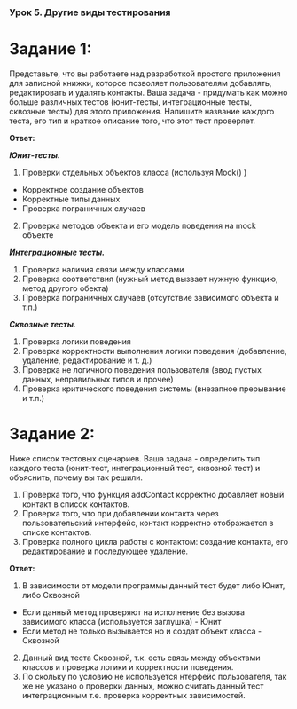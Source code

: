 ### Урок 5. Другие виды тестирования

# Задание 1:

Представьте, что вы работаете над разработкой простого приложения для записной книжки, которое позволяет пользователям добавлять, редактировать и удалять контакты. Ваша задача - придумать как можно больше различных тестов (юнит-тесты, интеграционные тесты, сквозные тесты) для этого приложения. Напишите название каждого теста, его тип и краткое описание того, что этот тест проверяет.

**Ответ:**

***Юнит-тесты.***
1. Проверки отдельных объектов класса (используя Mock() ) 
* Корректное создание объектов
* Корректные типы данных
* Проверка пограничных случаев
2. Проверка методов объекта и его модель поведения на mock объекте

***Интеграционные тесты.***
1. Проверка наличия связи между классами
2. Проверка соответствия (нужный метод вызвает нужную функцию, метод другого обекта)
3. Проверка пограничных случаев (отсутствие зависимого объекта и т.п.)

***Сквозные тесты.***
1. Проверка логики поведения
2. Проверка корректности выполнения логики поведения (добавление, удаление, редактирование и т. д.)
3. Проверка не логичного поведения пользователя (ввод пустых данных, неправильных типов и прочее)
4. Проверка критического поведения системы (внезапное прерывание и т.п.)


# Задание 2:

Ниже список тестовых сценариев. Ваша задача - определить тип каждого теста (юнит-тест, интеграционный тест, сквозной тест) и объяснить, почему вы так решили.

1. Проверка того, что функция addContact корректно добавляет новый контакт в список контактов.
2. Проверка того, что при добавлении контакта через пользовательский интерфейс, контакт корректно отображается в списке контактов.
3. Проверка полного цикла работы с контактом: создание контакта, его редактирование и последующее удаление.

**Ответ:**
1. В зависимости от модели программы данный тест будет либо Юнит, либо Сквозной
* Если данный метод проверяют на исполнение без вызова зависимого класса (используется заглушка) - Юнит
* Если метод не только вызывается но и создат объект класса - Сквозной
2. Данный вид теста Сквозной, т.к. есть связь между объектами классов и проверка логики и корректности поведения.
3. По скольку по условию не используется нтерфейс пользователя, так же не указано о проверки данных, можно считать данный тест интеграционным т.е. проверка корректных зависимостей.
